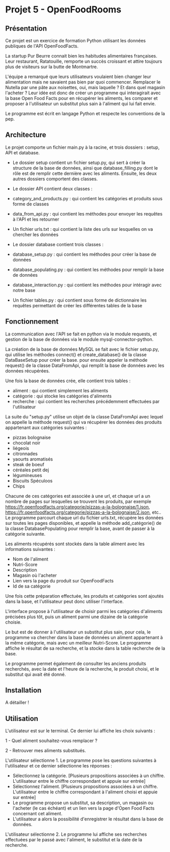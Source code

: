 ﻿﻿﻿﻿﻿﻿﻿﻿﻿﻿﻿﻿﻿﻿﻿﻿﻿﻿﻿﻿﻿﻿﻿﻿﻿﻿﻿﻿﻿﻿﻿﻿﻿﻿# Projet 5 - OpenFoodRooms## PrésentationCe projet est un exercice de formation Python utilisant les données publiques de l'API OpenFoodFacts.La startup Pur Beurre connait bien les habitudes alimentaires françaises. Leur restaurant, Ratatouille, remporte un succès croissant et attire toujours plus de visiteurs sur la butte de Montmartre.L'équipe a remarqué que leurs utilisateurs voulaient bien changer leur alimentation mais ne savaient pas bien par quoi commencer. Remplacer le Nutella par une pâte aux noisettes, oui, mais laquelle ? Et dans quel magasin l'acheter ? Leur idée est donc de créer un programme qui interagirait avec la base Open Food Facts pour en récupérer les aliments, les comparer et proposer à l'utilisateur un substitut plus sain à l'aliment qui lui fait envie.Le programme est écrit en langage Python et respecte les conventions de la pep.## ArchitectureLe projet comporte un fichier main.py à la racine, et trois dossiers : setup, API et database. - Le dossier setup contient un fichier setup.py, qui sert à créer la structure de la base de données, ainsi que database_filling.py dont le rôle est de remplir cette dernière avec les aliments. Ensuite, les deux autres dossiers comportent des classes.- Le dossier API contient deux classes :- category_and_products.py : qui contient les catégories et produits sous forme de classes- data_from_api.py : qui contient les méthodes pour envoyer les requêtes à l'API et les retourner- Un fichier urls.txt : qui contient la liste des urls sur lesquelles on va chercher les données - Le dossier database contient trois classes :- database_setup.py : qui contient les méthodes pour créer la base de données- database_populating.py : qui contient les méthodes pour remplir la base de données- database_interaction.py : qui contient les méthodes pour intéragir avec notre base- Un fichier tables.py : qui contient sous forme de dictionnaire les requêtes permettant de créer les différentes tables de la base## FonctionnementLa communication avec l'API se fait en python via le module requests, et gestion de la base de données via le module mysql-connector-python.La création de la base de données MySQL se fait avec le fichier setup.py, qui utilise les méthodes connect() et create_database() de la classe DataBaseSetup pour créer la base. pour ensuite appeler la méthode request() de la classe DataFromApi, qui remplit la base de données avec les données récupérées.Une fois la base de données crée, elle contient trois tables :  - aliment : qui contient simplement les aliments  - catégorie : qui stocke les catégories d'aliments - recherche : qui contient les recherches précédemment effectuées par l'utilisateurLa suite du "setup.py" utilise un objet de la classe DataFromApi avec lequel on appelle la méthode request() qui va récupérer les données des produits appartenant aux catégories suivantes : - pizzas bolognaise - chocolat noir  - liégeois  - citronnades  - yaourts aromatisés  - steak de boeuf  - céréales petit dej  - légumineuses  - Biscuits Spéculoos  - Chips Chacune de ces catégories est associée à une url, et chaque url a un nombre de pages sur lesquelles se trouvent les produits, par exemple https://fr.openfoodfacts.org/categorie/pizzas-a-la-bolognaise/1.json, https://fr.openfoodfacts.org/categorie/pizzas-a-la-bolognaise/2.json, etc..Le programme parcourt chaque url du fichier urls.txt, récupère les données sur toutes les pages disponibles, et appelle la méthode add_catégorie() de la classe DatabasePopulating pour remplir la base, avant de passer à la catégorie suivante.Les aliments récupérés sont stockés dans la table aliment avec les informations suivantes : - Nom de l'aliment- Nutri-Score- Description- Magasin où l'acheter- Lien vers la page du produit sur OpenFoodFacts- Id de sa catégorieUne fois cette préparation effectuée, les produits et catégories sont ajoutés dans la base, et l'utilisateur peut donc utiliser l'interface.L'interface propose à l'utilisateur de choisir parmi les catégories d'aliments précisées plus tôt, puis un aliment parmi une dizaine de la catégorie choisie.Le but est de donner à l'utilisateur un substitut plus sain, pour cela, le programme va chercher dans la base de données un aliment appartenant à la même catégorie, mais avec un meilleur Nutri-Score. Le programme affiche le résultat de sa recherche, et la stocke dans la table recherche de la base.Le programme permet également de consulter les anciens produits recherchés, avec la date et l'heure de la recherche, le produit choisi, et le substitut qui avait été donné.## InstallationA détailler !## UtilisationL'utilisateur est sur le terminal. Ce dernier lui affiche les choix suivants :1 - Quel aliment souhaitez-vous remplacer ?2 - Retrouver mes aliments substitués.L'utilisateur sélectionne 1. Le programme pose les questions suivantes à l'utilisateur et ce dernier sélectionne les réponses :- Sélectionnez la catégorie. [Plusieurs propositions associées à un chiffre. L'utilisateur entre le chiffre correspondant et appuie sur entrée]- Sélectionnez l'aliment. [Plusieurs propositions associées à un chiffre. L'utilisateur entre le chiffre correspondant à l'aliment choisi et appuie sur entrée]- Le programme propose un substitut, sa description, un magasin ou l'acheter (le cas échéant) et un lien vers la page d'Open Food Facts concernant cet aliment.- L'utilisateur a alors la possibilité d'enregistrer le résultat dans la base de données.L'utilisateur sélectionne 2. Le programme lui affiche ses recherches effectuées par le passé avec l'aliment, le substitut et la date de la recherche.